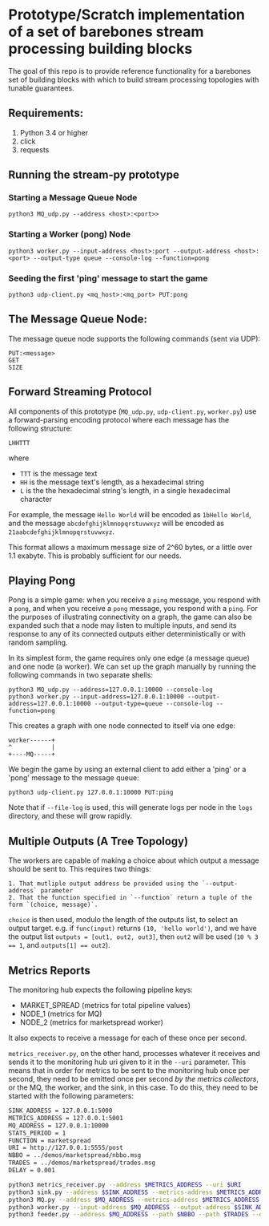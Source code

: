 # Prototype/Scratch implementation of a set of barebones stream processing building blocks

The goal of this repo is to provide reference functionality for a barebones set of building blocks
with which to build stream processing topologies with tunable guarantees.


## Requirements:

1. Python 3.4 or higher
2. click
3. requests


## Running the stream-py prototype


### Starting a Message Queue Node

    python3 MQ_udp.py --address <host>:<port>>

### Starting a Worker (pong) Node

    python3 worker.py --input-address <host>:port --output-address <host>:<port> --output-type queue --console-log --function=pong


### Seeding the first 'ping' message to start the game

    python3 udp-client.py <mq_host>:<mq_port> PUT:pong


## The Message Queue Node:

The message queue node supports the following commands (sent via UDP):

    PUT:<message>
    GET
    SIZE

## Forward Streaming Protocol
All components of this prototype (`MQ_udp.py`, `udp-client.py`, `worker.py`) use a forward-parsing
encoding protocol where each message has the following structure:

    LHHTTT

where 

 - `TTT` is the message text
 - `HH` is the message text's length, as a hexadecimal string
 - `L` is the the hexadecimal string's length, in a single hexadecimal character

For example, the message `Hello World` will be encoded as `1bHello World`, and the message `abcdefghijklmnopqrstuvwxyz` will
be encoded as `21aabcdefghijklmnopqrstuvwxyz`.

This format allows a maximum message size of 2^60 bytes, or a little over 1.1 exabyte. This is probably sufficient for our needs.


## Playing Pong
Pong is a simple game: when you receive a `ping` message, you respond with a `pong`,
and when you receive a `pong` message, you respond with a `ping`.
For the purposes of illustrating connectivity on a graph, the game can also be expanded
such that a node may listen to multiple inputs, and send its response to any of its
connected outputs either deterministically or with random sampling.

In its simplest form, the game requires only one edge (a message queue) and one node (a worker).
We can set up the graph manually by running the following commands in two separate shells:

    python3 MQ_udp.py --address=127.0.0.1:10000 --console-log
    python3 worker.py --input-address=127.0.0.1:10000 --output-address=127.0.0.1:10000 --output-type=queue --console-log --function=pong 

This creates a graph with one node connected to itself via one edge:

    worker------+
    ^           |
    +----MQ-----+

We begin the game by using an external client to add either a 'ping' or a 'pong' message to the 
message queue:

    python3 udp-client.py 127.0.0.1:10000 PUT:ping

Note that if `--file-log` is used, this will generate logs per node in the `logs` directory, and these will grow rapidly. 

## Multiple Outputs (A Tree Topology)
The workers are capable of making a choice about which output a message should be sent to.
This requires two things:

    1. That mutliple output address be provided using the `--output-address` parameter
    2. That the function specified in `--function` return a tuple of the form `(choice, message)`. 

`choice` is then used, modulo the length of the outputs list, to select an output target.
e.g. if `func(input)` returns `(10, 'hello world')`, and we have the output list `outputs = [out1, out2, out3]`, then `out2` will be used (`10 % 3 == 1`, and `outputs[1] == out2`).

## Metrics Reports
The monitoring hub expects the following pipeline keys:
- MARKET_SPREAD (metrics for total pipeline values)
- NODE_1 (metrics for MQ)
- NODE_2 (metrics for marketspread worker)

It also expects to receive a message for each of these once per second.

`metrics_receiver.py`, on the other hand, processes whatever it receives and sends it to the monitoring hub uri given to it in the `--uri` parameter. This means that in order for metrics to be sent to the monitoring hub once per second, they need to be emitted once per second _by the metrics collectors_, or the MQ, the worker, and the sink, in this case.
To do this, they need to be started with the following parameters:

```sh
SINK_ADDRESS = 127.0.0.1:5000
METRICS_ADDRESS = 127.0.0.1:5001
MQ_ADDRESS = 127.0.0.1:10000
STATS_PERIOD = 1
FUNCTION = marketspread
URI = http://127.0.0.1:5555/post
NBBO = ../demos/marketspread/nbbo.msg
TRADES = ../demos/marketspread/trades.msg
DELAY = 0.001

python3 metrics_receiver.py --address $METRICS_ADDRESS --uri $URI
python3 sink.py --address $SINK_ADDRESS --metrics-address $METRICS_ADDRESS --stats-period $STATS_PERIOD --vuid MARKET_SPREAD
python3 MQ.py --address $MQ_ADDRESS --metrics-address $METRICS_ADDRESS --stats-period $STATS_PERIOD --vuid NODE_1
python3 worker.py --input-address $MQ_ADDRESS --output-address $SINK_ADDRESS --output-type socket --metrics-address $METRICS_ADDRESS --stats-period $STATS_PERIOD --function $FUNCTION --vuid NODE_2
python3 feeder.py --address $MQ_ADDRESS --path $NBBO --path $TRADES --delay $DELAY
```
